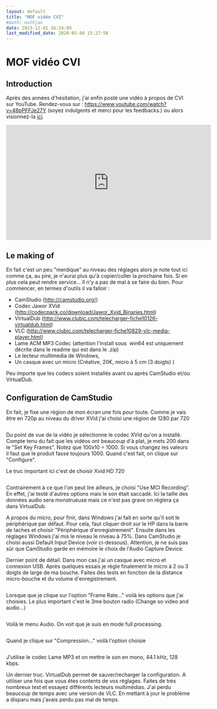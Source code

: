```yaml
---
layout: default
title: "MOF vidéo CVI"
#math: mathjax
date: 2013-12-01 16:24:09
last_modified_date: 2020-05-04 15:27:58
---
```


# MOF vidéo CVI

## Introduction

Après des années d'hésitation, j'ai enfin posté une vidéo à propos de CVI sur YouTube. Rendez-vous sur : <https://www.youtube.com/watch?v=48pPFFJe27Y> (soyez indulgents et merci pour les feedbacks.) ou alors visionnez-la [ici](https://www.youtube.com/watch?v=48pPFFJe27Y).

<iframe width="560" height="315" src="https://www.youtube.com/embed/48pPFFJe27Y?si=xBxnwDFUUDZa7Xz2" title="YouTube video player" frameborder="0" allow="accelerometer; autoplay; clipboard-write; encrypted-media; gyroscope; picture-in-picture; web-share" referrerpolicy="strict-origin-when-cross-origin" allowfullscreen></iframe>




## Le making of

En fait c'est un peu "merdique" au niveau des réglages alors je note tout ici comme ça, au pire, je n'aurai plus qu'à copier/coller la prochaine fois. Si en plus cela peut rendre service... Il n'y a pas de mal à se faire du bien. Pour commencer, en termes d'outils il va falloir :

* CamStudio (<http://camstudio.org/>)
* Codec Jawor XVid (<http://codecpack.co/download/Jawor_Xvid_Binaries.html>)
* VirtualDub (<http://www.clubic.com/telecharger-fiche10126-virtualdub.html>)
* VLC (<http://www.clubic.com/telecharger-fiche10829-vlc-media-player.html>)
* Lame ACM MP3 Codec (attention l'install sous  win64 est uniquement décrite dans le readme qui est dans le .zip)
* Le lecteur multimedia de Windows,
* Un casque avec un micro (Créative, 20€, micro à 5 cm (3 doigts) )

Peu importe que les codecs soient installés avant ou après CamStudio et/ou VirtualDub.




## Configuration de CamStudio

En fait, je fixe une région de mon écran une fois pour toute. Comme je vais être en 720p au niveau du driver XVid j'ai choisi une région de 1280 par 720

<div align="center">
<img src="./assets/camstudio-region.webp" alt="" loading="lazy"/>
</div>

<div align="center">
<img src="./assets/camstudio-vdeo1.webp" alt="" loading="lazy"/>
</div>


Du point de vue de la vidéo je sélectionne le codec XVid qu'on a installé. Compte tenu du fait que les vidéos ont beaucoup d'à plat, je mets 200 dans le "Set Key Frames". Notez que 100x10 = 1000. Si vous changez les valeurs il faut que le produit fasse toujours 1000. Quand c'est fait, on clique sur "Configure".

Le truc important ici c'est de choisir Xvid HD 720

<div align="center">
<img src="./assets/camstudio-vdeo2.webp" alt="" loading="lazy"/>
</div>


Contrairement à ce que l'on peut lire ailleurs, je choisi "Use MCI Recording". En effet, j'ai testé d'autres options mais le son était saccadé. Ici la taille des données audio sera monstrueuse mais ce n'est pas grave on réglera ça dans VirtualDub.

A propos du micro, pour finir, dans Windows j'ai fait en sorte qu'il soit le périphérique par défaut. Pour cela, faut cliquer droit sur le HP dans la barre de taches et choisir "Périphérique d'enregistrement". Ensuite dans les réglages Windows j'ai mis le niveau le niveau à 75%. Dans CamStudio je choisi aussi Default Input Device (voir ci-dessous). Attention, je ne suis pas sûr que CamStudio garde en mémoire le choix de l'Audio Capture Device.

Dernier point de détail. Dans mon cas j'ai un casque avec micro et connexion USB. Après quelques essais je règle finalement le micro à 2 ou 3 doigts de large de ma bouche. Faites des tests en fonction de la distance micro-bouche et du volume d'enregistrement.

<div align="center">
<img src="./assets/Virtualdub-video1.webp" alt="" loading="lazy"/>
</div>


Lorsque que je clique sur l'option "Frame Rate..." voilà les options que j'ai choisies. Le plus important c'est le 3me bouton radio (Change so video and audio...)

<div align="center">
<img src="./assets/Virtualdub-video2.webp" alt="" loading="lazy"/>
</div>


Voilà le menu Audio. On voit que je suis en mode full processing.

<div align="center">
<img src="./assets/Virtualdub-audio1.webp" alt="" loading="lazy"/>
</div>


Quand je clique sur "Compression..." voilà l'option choisie

<div align="center">
<img src="./assets/Virtualdub-audio2.webp" alt="" loading="lazy"/>
</div>


J'utilise le codec Lame MP3 et on mettre le son en mono, 44.1 kHz, 128 kbps.

Un dernier truc. VirtualDub permet de sauver/recharger la configuration. A utiliser une fois que vous êtes contents de vos réglages. Faites de très nombreux test et essayez différents lecteurs multimédias. J'ai perdu beaucoup de temps avec une version de VLC. En mettant à jour le problème a disparu mais j'avais perdu pas mal de temps.

<div align="center">
<img src="./assets/Virtualdub-config1.webp" alt="" loading="lazy"/>
</div>
